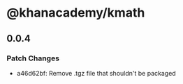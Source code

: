 # @khanacademy/kmath

## 0.0.4

### Patch Changes

-   a46d62bf: Remove .tgz file that shouldn't be packaged
